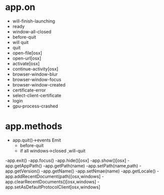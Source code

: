 # app.on
 - will-finish-launching
 - ready
 - window-all-closed
 - before-quit
 - will quit
 - quit
 - open-file[osx]
 - open-url[osx]
 - activate[osx]
 - continue-activity[osx]
 - browser-window-blur
 - browser-window-focus
 - browser-window-created
 - certificate-error
 - select-client-certificate
 - login
 - gpu-process-crashed

# app.methods
 - app.quit()->events Emit
 	- before-quit
 	- if all windows->closed ,will-quit

 -app.exit()
 -app.focus()
 -app.hide()[osx]
 -app.show()[osx]
 -app.getAppPath()
 -app.getPath(name)
 -app.setPath(name,path)
 -app.getVersion()
 -app.getName()
 -app.setNmae(name)
 -app.getLocale()
 -app.addRecentDocument(path)[osx,windows]
 -app.clearRecentDocuments()[osx,windows]
 -app.setAsDefaultProtocolClient[osx,windows]


